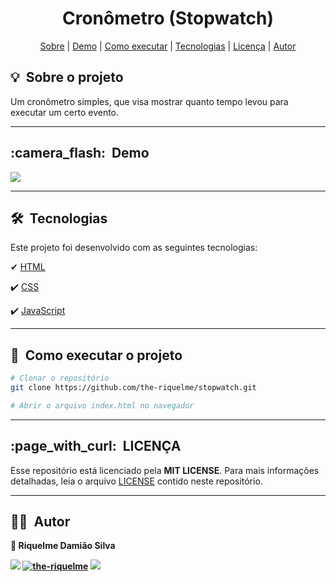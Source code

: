 <h1 align="center"> Cronômetro (Stopwatch) </h1>

<div align="center">
	<a href="#about">Sobre</a> |
	<a href="#demo">Demo</a> |
	<a href="#installation">Como executar</a> |
	<a href="#technologies">Tecnologias</a> |
	<a href="#licence">Licença</a> |
	<a href="#author">Autor</a>
</div>

<h2 id="about">💡&nbsp; Sobre o projeto</h2>

Um cronômetro simples, que visa mostrar quanto tempo levou para executar um certo evento.

---

<h2 id="demo">:camera_flash:&nbsp; Demo</h2>

<img src ="assets/img/cronometro-demonstration.gif">

---

<h2 id="technologies">🛠&nbsp; Tecnologias</h2>

Este projeto foi desenvolvido com as seguintes tecnologias: 

✔ [HTML](https://developer.mozilla.org/pt-BR/docs/Web/HTML)

✔️ [CSS](https://developer.mozilla.org/pt-BR/docs/Web/CSS)

✔️ [JavaScript](https://developer.mozilla.org/pt-BR/docs/Web/JavaScript)

---

<h2 id="installation">🚀&nbsp; Como executar o projeto</h2>

```bash
# Clonar o repositório
git clone https://github.com/the-riquelme/stopwatch.git

# Abrir o arquivo index.html no navegador
```

---

<h2 id="licence">:page_with_curl:&nbsp; LICENÇA</h2>

Esse repositório está licenciado pela **MIT LICENSE**. Para mais informações detalhadas, leia o arquivo [LICENSE](./LICENSE) contido neste repositório. 

---

<h2 id="author">👨‍💻&nbsp; Autor</h2>

<b>👤 Riquelme Damião Silva<b>


<div style="display: inline_block">
	 <a href="https://www.linkedin.com/in/riquelme-damiao-silva/" target="_blank"><img src="https://img.shields.io/badge/-LinkedIn-%230077B5?style=for-the-badge&logo=linkedin&logoColor=white" target="_blank"></a>
     	 <a href="https://www.instagram.com/the_riquelme_/" target="_blank"><img src="https://img.shields.io/badge/Instagram-E4405F?style=for-the-badge&logo=instagram&logoColor=white" alt="the-riquelme"/></a>
     	 <a href="mailto:riquelmedamiaosilva@gmail.com" target="_blank"><img src="https://img.shields.io/badge/gmail-D14836?&style=for-the-badge&logo=gmail&logoColor=white"/></a>
</div>